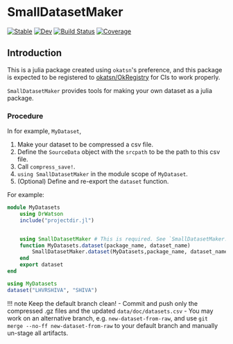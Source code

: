 # SmallDatasetMaker

[![Stable](https://img.shields.io/badge/docs-stable-blue.svg)](https://okatsn.github.io/SmallDatasetMaker.jl/stable/)
[![Dev](https://img.shields.io/badge/docs-dev-blue.svg)](https://okatsn.github.io/SmallDatasetMaker.jl/dev/)
[![Build Status](https://github.com/okatsn/SmallDatasetMaker.jl/actions/workflows/CI.yml/badge.svg?branch=main)](https://github.com/okatsn/SmallDatasetMaker.jl/actions/workflows/CI.yml?query=branch%3Amain)
[![Coverage](https://codecov.io/gh/okatsn/SmallDatasetMaker.jl/branch/main/graph/badge.svg)](https://codecov.io/gh/okatsn/SmallDatasetMaker.jl)

<!-- Don't have any of your custom contents above; they won't occur if there is no citation. -->

## Introduction

This is a julia package created using `okatsn`'s preference, and this package is expected to be registered to [okatsn/OkRegistry](https://github.com/okatsn/OkRegistry) for CIs to work properly.

`SmallDatasetMaker` provides tools for making your own dataset as a julia package.
### Procedure
In for example, `MyDataset`,
1. Make your dataset to be compressed a csv file.
2. Define the `SourceData` object with the `srcpath` to be the path to this csv file.
3. Call `compress_save!`.
4. `using SmallDatasetMaker` in the module scope of `MyDataset`.
5. (Optional) Define and re-export the `dataset` function.

For example:

```julia
module MyDatasets
    using DrWatson
    include("projectdir.jl")


    using SmallDatasetMaker # This is required. See `SmallDatasetMaker.datasets`.
    function MyDatasets.dataset(package_name, dataset_name) 
        SmallDatasetMaker.dataset(MyDatasets,package_name, dataset_name)
    end
    export dataset
end

using MyDatasets
dataset("LHVRSHIVA", "SHIVA")
```

!!! note Keep the default branch clean!
    - Commit and push only the compressed .gz files and the updated `data/doc/datasets.csv`
    - You may work on an alternative branch, e.g. `new-dataset-from-raw`, and use `git merge --no-ff new-dataset-from-raw` to your default branch and manually un-stage all artifacts.
